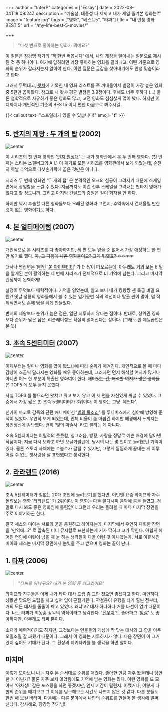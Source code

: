 +++
author = "InterP"
categories = ["Essay"]
date = 2022-08-04T18:09:24Z
description = "예술성, 대중성 다 제끼고 내가 제일 즐겨본 영화는?"
image = "feature.jpg"
tags = ["영화", "베스트5", "타짜"]
title = "내 인생 영화 BEST 5"
url = "/my-life-best-5-movies/"

+++
> "다섯 번째로 좋아하는 영화가 뭐예요?"

이 질문은 장강명 작가의 '[책 한번 써봅시다](https://www.aladin.co.kr/shop/wproduct.aspx?ItemId=247906273&start=slayer)' 에서, 나의 개성을 알아내는 질문으로 제시된 것 중 하나이다. 여기에 답하려면 가장 좋아하는 영화를 골라내고, 어떤 기준으로 영화의 순위가 갈라지는지 알아야 한다. 이런 질문은 글감을 찾아내기에도 안성 맞춤이라고 한다.

그래서 무턱대고, [왓챠](https://pedia.watcha.com/)에 기록한 내 영화 리스트를 죽 꺼내들어서 별점이 가장 높은 영화 중 5편만 꼽아봤다. 참고로 내 왓챠 평균 별점은 3.9점이다. 후해도 너무 후하다 (...) 물론 철학적으로 사유하기 좋은 영화도 많고, 고전 영화도 심심찮게 많이 봤다. 하지만 어디까지나 개인적인 기준의 BEST5 이니 편한 마음으로 봐주시길.

{{< callout text="스포일러가 있을 수 있습니다!" emoji=":exclamation:" >}}

## 5. [반지의 제왕 : 두 개의 탑](https://movie.naver.com/movie/bi/mi/basic.naver?code=31795) (2002)

![center](2022-08-05-16-28-13.png)

이 시리즈의 첫 번째 영화인 '[반지 원정대](https://movie.naver.com/movie/bi/mi/basic.naver?code=31794)' 는 내가 영화관에서 본 두 번째 영화다. (첫 번째는 스티븐 스필버그의 A.I.) 이 계기로 모든 시리즈를 영화관에서 보게 되었는데, 순전히 옛날 추억으로 다섯손가락에 꼽은 것만은 아니다.

시리즈 두 번째 영화인 '두 개의 탑' 은 본격적인 오크의 침공이 그려지기 때문에 스케일 면에서 장엄함을 느낄 수 있다. 지금까지도 이런 전투 스케일을 그려내는 판타지 영화가 없다고 할 정도니까. 그리고 마지막 간달프의 증원은 길이 회자될 만 하다.

하지만 역시 후술할 다른 영화들보다 오래된 영화라 그런지, 추억속에서 건져올릴 만한 것이 없는 영화이기도 하다.

## 4. [본 얼티메이텀](https://movie.naver.com/movie/bi/mi/basic.naver?code=59075) (2007)

![center](2022-08-05-16-31-08.png)

개인적으로 본 시리즈를 다 좋아하지만, 세 편 모두 넣을 순 없어서 가장 애정하는 한 편만 넣기로 했다. ~~아, 그 다음에 나온 영화들이요? 그게 뭐였죠? ㅎㅎㅜㅜ~~

대사나 명장면은 1편인 '[본 아이덴티티](https://movie.naver.com/movie/bi/mi/basic.naver?code=35273)' 가 더 많이 떠오르는데, 아무래도 거의 모든 비밀을 알게된 본이 활약하는 세 번째 시리즈가 전체적으로 더 기억에 남는다. 그리고 마지막 엔딩까지 완벽하게!

설정이 무엇보다 매력적이다. 기억을 잃었는데, 알고 보니 내가 킹왕짱 센 특급 비밀 요원?! 옛날 성룡의 영화들에서 볼 수 있는 임기응변 식의 액션이나 탈출 씬이 많아, 덜 작위적면서도 손에 땀을 쥐게 만들었다.

반지의 제왕보다 순위가 높은 점은, 일단 지루하지 않다는 점이다. 반대로, 상위권 영화보다 순위가 낮은 점은, 리플레이성은 확실히 떨어진다는 점이다. (그래도 한 예닐곱번은 본 듯)

## 3. [초속 5센티미터](https://movie.naver.com/movie/bi/mi/basic.naver?code=66820) (2007)

![center](2022-08-05-16-31-28.png)

이제부터는 얼마나 영화를 많이 봤느냐에 따라 순위가 매겨진다. 개인적으로 볼 때 마다 감상이 조금씩 달라지는 영화를 매우 좋아하는데, 그러자면 먼저 해석할 여지가 많거나 아니면 어느 한 부분이 특출난 영화여야 한다. ~~재미있는 건, 해석할 여지가 많은 영화들은 TOP5 에 모두 들지 못했다.~~

사실 TOP3 를 뽑으라면 왓챠고 뭐고 보지 않고 이 세 편을 자신있게 꺼낼 수 있었다. 그 중에서 가장 짧은 (!) 초속 5센티미터가 3위이다. 이 영화는 그냥 '예쁘다'.

신카이 마코토 감독의 단편 애니메이션 '[별의 목소리](https://ja.wikipedia.org/wiki/%E3%81%BB%E3%81%97%E3%81%AE%E3%81%93%E3%81%88)' 를 투니버스에서 심야에 방영해 준 적이 있었다. 우연히 보게 되었는데, 인체 비율이 좀 아쉽긴 하지만 배경에서 느껴지는 장인정신에 감탄했다. 괜히 '빛의 마술사' 라고 불리는 게 아니다.

초속 5센티미터는 어릴적의 풋풋함, 싱그러움, 방황, 사랑을 정말로 예쁜 배경에 담아낸 작품이다. 지금 다시 보라고 하면 오글거릴텐데, 당시의 나는 몇 번이고 돌려봤던 기억이 있다. 물론 스토리 자체에는 호불호가 갈릴 수 있지만, 그렇게 찜찜하게 끝내는 게 이루어질 수 없는 첫사랑을 잘 표현했다고 생각한다.

## 2. [라라랜드](https://movie.naver.com/movie/bi/mi/basic.naver?code=134963) (2016)

![center](2022-08-05-16-31-51.png)

초속 5센티미터가 철없는 20대 초반에 돌려보기를 했다면, 이번엔 요즘 와이프와 자주 돌려보는 영화 '라라랜드' 가 2위이다. 이 영화는 다들 알다시피 음악에 공을 들였고, 정말로 다시 봐도 좋은 영화임에 틀림없다. 그런데 우리는 돌려볼 때 마다 마지막 장면을 주로 이야기하곤 한다.

결국 세스와 미아는 서로의 꿈을 응원하고 헤어지는데, 마지막에서 우연히 재회한 장면을 '만약에...?' 로 압축된 미니 뮤지컬로 표현하는게 기가 막히고 코가 막힌다. 아쉽게 헤어진 연인에 미련이 남을 때 늘 하는 생각들이 다들 이런 것 아니겠는가. 서로 아련해진 미아와 세스는 마지막 장면에서 눈빛을 주고 받으며 영화는 끝이 난다.

## 1. [타짜](https://movie.naver.com/movie/bi/mi/basic.naver?code=57723) (2006)

![center](2022-08-05-16-33-18.png)

> _"타짜를 아냐구요? 내가 본 영화 중 최고였어요"_

와이프와 친구들은 이제 내가 타짜 대사 드립 좀 그만 쳤으면 좋겠다고 한다. 미안하다, 상황만 맞으면 드립을 치고 싶어 입이 근질거린다. 곽철용이 유행을 타기 훨씬 전부터, 거의 모든 대사를 줄줄이 꿰고 있었다. 왜냐고? 대사 하나하나 거를 타선이 없기 때문이다. 나는 타짜가 최동훈 감독의 역작이라고 생각한다. '[전우치](https://movie.naver.com/movie/bi/mi/basic.naver?code=48227)'도 좋아하고 '[암살](https://movie.naver.com/movie/bi/mi/basic.naver?code=121048)' 도 좋아하지만, 아무래도 타짜 뿐이다.

소재가 매력적이기도 하지만, 그것보다는 인물들의 개성에 딱 맞는 대사와 그 합을 아주 오밀조밀 잘 짜뒀기 때문이다. 그래서 이 영화는 지루하지가 않다. 다음 장면이 아 그거였지 싶어도 기대가 된다. 그 환상의 티키타카를 볼 생각을 하면 말이다.

## 마치며

이렇게 모아보니 나는 자주 본 순서대로 순위를 매겼다. 좋아한 만큼 자주 봤을테니 당연한 거 아닌가? 물론 자주 보지 않았음에도 기억에 남는 영화는 많다. 이런 영화를 또 모아서 '아차상!' 같은 포스팅을 하면 좋겠지만, 언제 시간이 될런지. 어쨌거나, 이렇게 나만의 순위를 매겨보고 그 이유를 탐구해보는 시간도 나쁘지 않은 것 같다. 다른 분들도 한번 해 보길 바라며, 다음에는 다른 분야에서 나만의 순위표를 만들어 볼 생각에 벌써 신났다. 감사해요, 장강명 작가님!